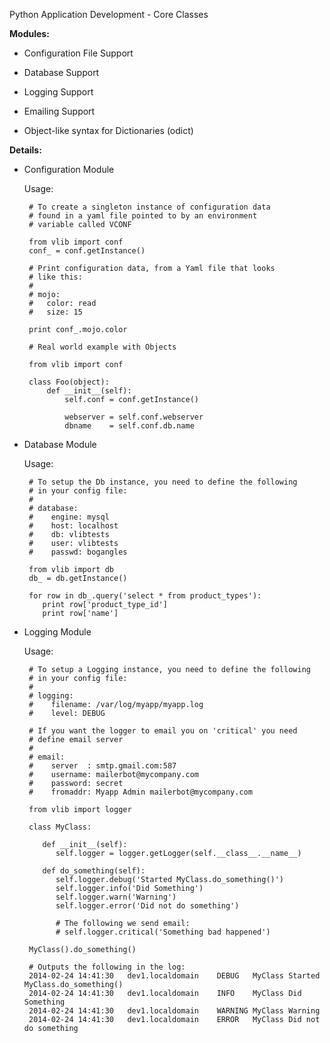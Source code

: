 Python Application Development - Core Classes 

 __Modules:__

   * Configuration File Support

   * Database Support

   * Logging Support

   * Emailing Support

   * Object-like syntax for Dictionaries (odict)

__Details:__


   * Configuration Module
    
       Usage:
       
          # To create a singleton instance of configuration data
          # found in a yaml file pointed to by an environment
          # variable called VCONF
          
          from vlib import conf
          conf_ = conf.getInstance()

          # Print configuration data, from a Yaml file that looks
          # like this:
          #
          # mojo:
          #   color: read
          #   size: 15

          print conf_.mojo.color

          # Real world example with Objects
          
          from vlib import conf
          
          class Foo(object):
              def __init__(self):
                  self.conf = conf.getInstance()
                  
                  webserver = self.conf.webserver
                  dbname    = self.conf.db.name
                  

   * Database Module

      Usage:

          # To setup the Db instance, you need to define the following
          # in your config file:
          #
          # database:
          #    engine: mysql
          #    host: localhost
          #    db: vlibtests
          #    user: vlibtests
          #    passwd: bogangles
          
          from vlib import db
          db_ = db.getInstance()
          
          for row in db_.query('select * from product_types'):
             print row['product_type_id']
             print row['name']
             
   * Logging Module

     Usage:

          # To setup a Logging instance, you need to define the following
          # in your config file:
          #
          # logging:
          #    filename: /var/log/myapp/myapp.log
          #    level: DEBUG
           
          # If you want the logger to email you on 'critical' you need 
          # define email server
          #
          # email:                                                                          
          #    server  : smtp.gmail.com:587                                                 
          #    username: mailerbot@mycompany.com                                   
          #    password: secret                                                    
          #    fromaddr: Myapp Admin mailerbot@mycompany.com                         
           
          from vlib import logger
                    
          class MyClass:
           
             def __init__(self):
                self.logger = logger.getLogger(self.__class__.__name__)
               
             def do_something(self):
                self.logger.debug('Started MyClass.do_something()')
                self.logger.info('Did Something')
                self.logger.warn('Warning')
                self.logger.error('Did not do something')
                 
                # The following we send email:                                          
                # self.logger.critical('Something bad happened')    
                 
          MyClass().do_something()
             
          # Outputs the following in the log:
          2014-02-24 14:41:30	dev1.localdomain	DEBUG	MyClass	Started MyClass.do_something()		
          2014-02-24 14:41:30	dev1.localdomain	INFO	MyClass	Did Something		
          2014-02-24 14:41:30	dev1.localdomain	WARNING	MyClass	Warning		
          2014-02-24 14:41:30	dev1.localdomain	ERROR	MyClass	Did not do something	
